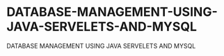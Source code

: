 # DATABASE-MANAGEMENT-USING-JAVA-SERVELETS-AND-MYSQL
DATABASE MANAGEMENT USING JAVA SERVELETS AND MYSQL
